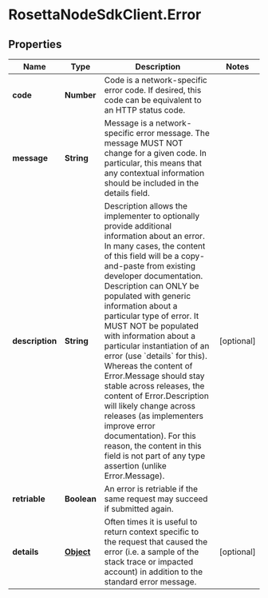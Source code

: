 # RosettaNodeSdkClient.Error

## Properties

Name | Type | Description | Notes
------------ | ------------- | ------------- | -------------
**code** | **Number** | Code is a network-specific error code. If desired, this code can be equivalent to an HTTP status code. | 
**message** | **String** | Message is a network-specific error message. The message MUST NOT change for a given code. In particular, this means that any contextual information should be included in the details field. | 
**description** | **String** | Description allows the implementer to optionally provide additional information about an error. In many cases, the content of this field will be a copy-and-paste from existing developer documentation. Description can ONLY be populated with generic information about a particular type of error. It MUST NOT be populated with information about a particular instantiation of an error (use &#x60;details&#x60; for this). Whereas the content of Error.Message should stay stable across releases, the content of Error.Description will likely change across releases (as implementers improve error documentation). For this reason, the content in this field is not part of any type assertion (unlike Error.Message). | [optional] 
**retriable** | **Boolean** | An error is retriable if the same request may succeed if submitted again. | 
**details** | [**Object**](.md) | Often times it is useful to return context specific to the request that caused the error (i.e. a sample of the stack trace or impacted account) in addition to the standard error message. | [optional] 


